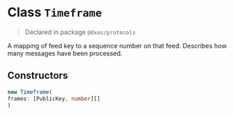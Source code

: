 # Class `Timeframe`
> Declared in package `@dxos/protocols`

A mapping of feed key to a sequence number on that feed.
Describes how many messages have been processed.

## Constructors
```ts
new Timeframe(
frames: [PublicKey, number][]
)
```
